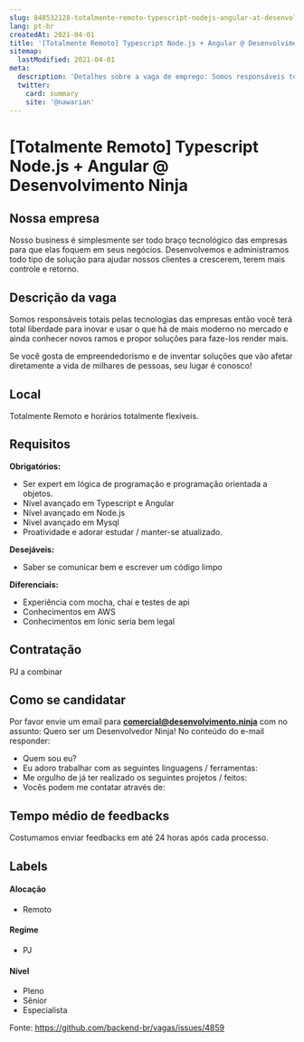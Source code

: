 ```yaml
---
slug: 848532128-totalmente-remoto-typescript-nodejs-angular-at-desenvolvimento-ninja
lang: pt-br
createdAt: 2021-04-01
title: '[Totalmente Remoto] Typescript Node.js + Angular @ Desenvolvimento Ninja - Vaga de Emprego'
sitemap:
  lastModified: 2021-04-01
meta:
  description: 'Detalhes sobre a vaga de emprego: Somos responsáveis totais pelas tecnologias das empresas então você terá total liberdade para inovar e usar o que há de mais moderno no mercado e ainda conhecer novos ramos e propor soluções para faze-los render mais. Se você gosta de empreendedorismo e de inventar soluções que vão afetar diretamente a vida de milhares de pessoas, seu lugar é conosco!'
  twitter:
    card: summary
    site: '@nawarian'
---
```


# [Totalmente Remoto] Typescript Node.js + Angular @ Desenvolvimento Ninja

## Nossa empresa

Nosso business é simplesmente ser todo braço tecnológico das empresas para que elas foquem em seus negócios. Desenvolvemos e administramos todo tipo de solução para ajudar nossos clientes a crescerem, terem mais controle e retorno.

## Descrição da vaga

Somos responsáveis totais pelas tecnologias das empresas então você terá total liberdade para inovar e usar o que há de mais moderno no mercado e ainda conhecer novos ramos e propor soluções para faze-los render mais.

Se você gosta de empreendedorismo e de inventar soluções que vão afetar diretamente a vida de milhares de pessoas, seu lugar é conosco!

## Local

Totalmente Remoto e horários totalmente flexíveis.

## Requisitos

**Obrigatórios:**
- Ser expert em lógica de programação e programação orientada a objetos.
- Nível avançado em Typescript e Angular
- Nível avançado em Node.js
- Nivel avançado em Mysql
- Proatividade e adorar estudar / manter-se atualizado.

**Desejáveis:**
- Saber se comunicar bem e escrever um código limpo

**Diferenciais:**
- Experiência com mocha, chai e testes de api
- Conhecimentos em AWS
- Conhecimentos em Ionic seria bem legal

## Contratação

PJ a combinar

## Como se candidatar

Por favor envie um email para **comercial@desenvolvimento.ninja** com no assunto: Quero ser um Desenvolvedor Ninja!
No conteúdo do e-mail responder:

- Quem sou eu?
- Eu adoro trabalhar com as seguintes linguagens / ferramentas:
- Me orgulho de já ter realizado os seguintes projetos / feitos:
- Vocês podem me contatar através de:

## Tempo médio de feedbacks

Costumamos enviar feedbacks em até 24 horas após cada processo.

## Labels
<!-- retire os labels que não fazem sentido à vaga -->

#### Alocação
- Remoto

#### Regime
- PJ

#### Nível
- Pleno
- Sênior
- Especialista


Fonte: https://github.com/backend-br/vagas/issues/4859